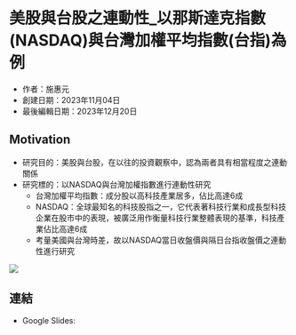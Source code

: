# 美股與台股之連動性_以那斯達克指數(NASDAQ)與台灣加權平均指數(台指)為例
- 作者：施惠元
- 創建日期：2023年11月04日
- 最後編輯日期：2023年12月20日

## Motivation
- 研究目的：美股與台股，在以往的投資觀察中，認為兩者具有相當程度之連動關係
- 研究標的：以NASDAQ與台灣加權指數進行連動性研究
  - 台灣加權平均指數：成分股以高科技產業居多，佔比高達6成
  - NASDAQ：全球最知名的科技股指之一，它代表著科技行業和成長型科技企業在股市中的表現，被廣泛用作衡量科技行業整體表現的基準，科技產業佔比高達6成
  - 考量美國與台灣時差，故以NASDAQ當日收盤價與隔日台指收盤價之連動性進行研究
    
![](https://doc-14-3s-docs.googleusercontent.com/docs/securesc/j132q87qg08nbn34k72v0knorsh288b5/mnmkmu2lf12tii57s7oipam06isjd1oo/1703073375000/09554949075454121314/17144567015756320935Z/1zCfw01Zl79WTP5YYEl8rBtoVunURCwZq?e=download&uuid=224fe442-fc7f-4a5d-9a1e-dedba0019203&nonce=715b4ni1n4osc&user=17144567015756320935Z&hash=jok3ctq9pf691bkoj93dd2h327g3kkib)



## 連結
* Google Slides: 

